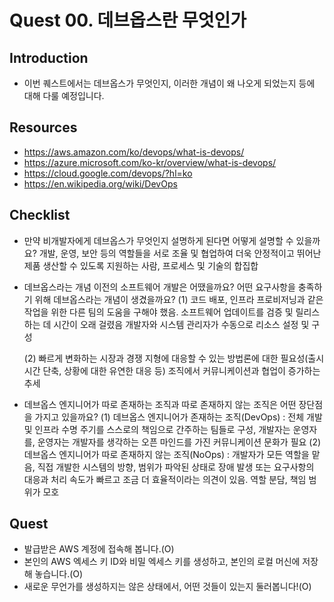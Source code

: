 # Quest 00. 데브옵스란 무엇인가

## Introduction
* 이번 퀘스트에서는 데브옵스가 무엇인지, 이러한 개념이 왜 나오게 되었는지 등에 대해 다룰 예정입니다.

## Resources
* https://aws.amazon.com/ko/devops/what-is-devops/
* https://azure.microsoft.com/ko-kr/overview/what-is-devops/
* https://cloud.google.com/devops/?hl=ko
* https://en.wikipedia.org/wiki/DevOps

## Checklist
* 만약 비개발자에게 데브옵스가 무엇인지 설명하게 된다면 어떻게 설명할 수 있을까요?
    개발, 운영, 보안 등의 역할들을 서로 조율 및 협업하여 더욱 안정적이고 뛰어난 제품 생산할 수 있도록 지원하는 사람, 프로세스 및 기술의 합집합

* 데브옵스라는 개념 이전의 소프트웨어 개발은 어땠을까요? 어떤 요구사항을 충족하기 위해 데브옵스라는 개념이 생겼을까요?
    (1)
    코드 배포, 인프라 프로비저닝과 같은 작업을 위한 다른 팀의 도움을 구해야 했음.
    소프트웨어 업데이트를 검증 및 릴리스하는 데 시간이 오래 걸렸음
    개발자와 시스템 관리자가 수동으로 리소스 설정 및 구성

    (2)
    빠르게 변화하는 시장과 경쟁 지형에 대응할 수 있는 방법론에 대한 필요성(출시 시간 단축, 상황에 대한 유연한 대응 등)
    조직에서 커뮤니케이션과 협업이 증가하는 추세

* 데브옵스 엔지니어가 따로 존재하는 조직과 따로 존재하지 않는 조직은 어떤 장단점을 가지고 있을까요?
    (1) 데브옵스 엔지니어가 존재하는 조직(DevOps) : 전체 개발 및 인프라 수명 주기를 스스로의 책임으로 간주하는 팀들로 구성, 개발자는 운영자를, 운영자는 개발자를 생각하는 오픈 마인드를 가진 커뮤니케이션 문화가 필요
    (2) 데브옵스 엔지니어가 따로 존재하지 않는 조직(NoOps) : 개발자가 모든 역할을 맡음, 직접 개발한 시스템의 방향, 범위가 파악된 상태로 장애 발생 또는 요구사항의 대응과 처리 속도가 빠르고 조금 더 효율적이라는 의견이 있음. 역할 분담, 책임 범위가 모호

## Quest
* 발급받은 AWS 계정에 접속해 봅니다.(O)
* 본인의 AWS 엑세스 키 ID와 비밀 엑세스 키를 생성하고, 본인의 로컬 머신에 저장해 놓습니다.(O)
* 새로운 무언가를 생성하지는 않은 상태에서, 어떤 것들이 있는지 둘러봅니다!(O)
